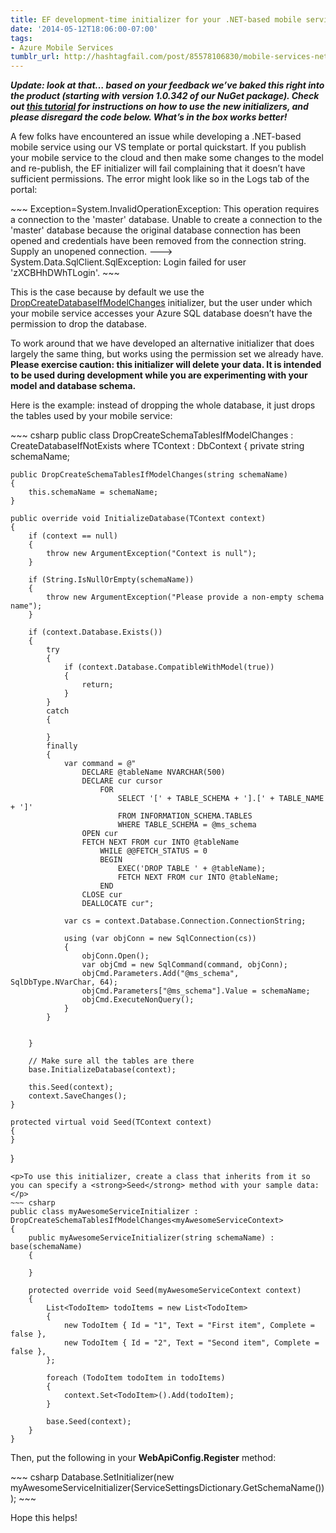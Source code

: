 ```yaml
---
title: EF development-time initializer for your .NET-based mobile service
date: '2014-05-12T18:06:00-07:00'
tags:
- Azure Mobile Services
tumblr_url: http://hashtagfail.com/post/85578106830/mobile-services-net-ef-initializer-drop-table
---
```

<p><strong><em>Update: look at that&hellip; based on your feedback we&rsquo;ve baked this right into the product (starting with version 1.0.342 of our NuGet package). Check out <a href="http://azure.microsoft.com/en-us/documentation/articles/mobile-services-dotnet-backend-how-to-use-code-first-migrations/">this tutorial</a> for instructions on how to use the new initializers, and please disregard the code below. What&rsquo;s in the box works better!</em></strong></p>
<p>A few folks have encountered an issue while developing a .NET-based mobile service using our VS template or portal quickstart. If you publish your mobile service to the cloud and then make some changes to the model and re-publish, the EF initializer will fail complaining that it doesn&rsquo;t have sufficient permissions. The error might look like so in the Logs tab of the portal:</p>
~~~
Exception=System.InvalidOperationException: This operation requires a connection to the 'master' database. Unable to create a connection to the 'master' database because the original database connection has been opened and credentials have been removed from the connection string. Supply an unopened connection. ---> System.Data.SqlClient.SqlException: Login failed for user 'zXCBHhDWhTLogin'.
~~~
<p>This is the case because by default we use the <a href="http://msdn.microsoft.com/en-us/library/gg679604(v=vs.113).aspx">DropCreateDatabaseIfModelChanges</a> initializer, but the user under which your mobile service accesses your Azure SQL database doesn&rsquo;t have the permission to drop the database.</p>
<p>To work around that we have developed an alternative initializer that does largely the same thing, but works using the permission set we already have. <strong>Please exercise caution: this initializer will delete your data. It is intended to be used during development while you are experimenting with your model and database schema.</strong></p>
<p>Here is the example: instead of dropping the whole database, it just drops the tables used by your mobile service:</p>
~~~ csharp
public class DropCreateSchemaTablesIfModelChanges<TContext> : CreateDatabaseIfNotExists<TContext> where TContext : DbContext
{
    private string schemaName;

    public DropCreateSchemaTablesIfModelChanges(string schemaName)
    {
        this.schemaName = schemaName;
    }

    public override void InitializeDatabase(TContext context)
    {
        if (context == null)
        {
            throw new ArgumentException("Context is null");
        }

        if (String.IsNullOrEmpty(schemaName))
        {
            throw new ArgumentException("Please provide a non-empty schema name");
        }

        if (context.Database.Exists())
        {
            try
            {
                if (context.Database.CompatibleWithModel(true))
                {
                    return;
                }
            }
            catch
            {

            }
            finally
            {
                var command = @"
                    DECLARE @tableName NVARCHAR(500)
                    DECLARE cur cursor
                        FOR
                            SELECT '[' + TABLE_SCHEMA + '].[' + TABLE_NAME + ']'
                            FROM INFORMATION_SCHEMA.TABLES
                            WHERE TABLE_SCHEMA = @ms_schema
                    OPEN cur
                    FETCH NEXT FROM cur INTO @tableName
                        WHILE @@FETCH_STATUS = 0
                        BEGIN
                            EXEC('DROP TABLE ' + @tableName);
                            FETCH NEXT FROM cur INTO @tableName;
                        END
                    CLOSE cur
                    DEALLOCATE cur";

                var cs = context.Database.Connection.ConnectionString;

                using (var objConn = new SqlConnection(cs))
                {
                    objConn.Open();
                    var objCmd = new SqlCommand(command, objConn);
                    objCmd.Parameters.Add("@ms_schema", SqlDbType.NVarChar, 64);
                    objCmd.Parameters["@ms_schema"].Value = schemaName;
                    objCmd.ExecuteNonQuery();
                }
            }


        }

        // Make sure all the tables are there
        base.InitializeDatabase(context);

        this.Seed(context);
        context.SaveChanges();
    }

    protected virtual void Seed(TContext context)
    {
    }
}
~~~
<p>To use this initializer, create a class that inherits from it so you can specify a <strong>Seed</strong> method with your sample data:</p>
~~~ csharp
public class myAwesomeServiceInitializer : DropCreateSchemaTablesIfModelChanges<myAwesomeServiceContext>
{
    public myAwesomeServiceInitializer(string schemaName) : base(schemaName)
    {

    }

    protected override void Seed(myAwesomeServiceContext context)
    {
        List<TodoItem> todoItems = new List<TodoItem>
        {
            new TodoItem { Id = "1", Text = "First item", Complete = false },
            new TodoItem { Id = "2", Text = "Second item", Complete = false },
        };

        foreach (TodoItem todoItem in todoItems)
        {
            context.Set<TodoItem>().Add(todoItem);
        }

        base.Seed(context);
    }
}
~~~
<p>Then, put the following in your <strong>WebApiConfig.Register</strong> method:</p>
~~~ csharp
Database.SetInitializer(new myAwesomeServiceInitializer(ServiceSettingsDictionary.GetSchemaName()));
~~~
<p>Hope this helps!</p>
